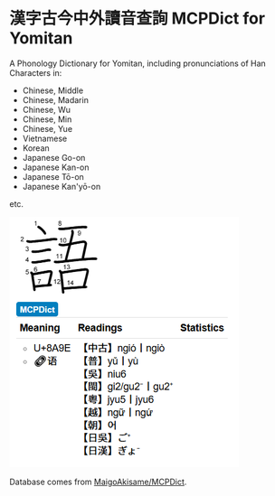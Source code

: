 # 漢字古今中外讀音查詢 MCPDict for Yomitan

A Phonology Dictionary for Yomitan, including pronunciations of Han Characters in:

- Chinese, Middle
- Chinese, Madarin
- Chinese, Wu
- Chinese, Min
- Chinese, Yue
- Vietnamese
- Korean
- Japanese Go-on
- Japanese Kan-on
- Japanese Tō-on
- Japanese Kan'yō-on

etc.

![Sample](images/result_of_ngiox.png)

Database comes from [MaigoAkisame/MCPDict](https://github.com/MaigoAkisame/MCPDict).
